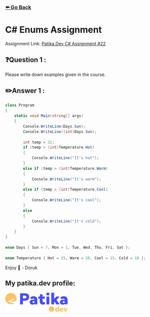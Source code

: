 ### [⬅️ Go Back](../../README.md)

# C# Enums Assignment

Assignment Link: [Patika.Dev C# Assignment #22](https://app.patika.dev/courses/csharp-101/17-enum)

## ❓Question 1 :

Please write down examples given in the course.

## ✏️Answer 1 :

```c#
class Program
{
    static void Main(string[] args)
    {
        Console.WriteLine(Days.Sun);
        Console.WriteLine((int)Days.Sun);

        int temp = 32;
        if (temp > (int)Temperature.Hot)
        {
            Console.WriteLine("It's hot");
        }
        else if (temp > (int)Temperature.Warm)
        {
            Console.WriteLine("It's warm");
        }
        else if (temp > (int)Temperature.Cool)
        {
            Console.WriteLine("It's cool");
        }
        else
        {
            Console.WriteLine("It's cold");
        }
    }
}

enum Days { Sun = 7, Mon = 1, Tue, Wed, Thu, Fri, Sat };

enum Temperature { Hot = 25, Warm = 20, Cool = 15, Cold = 10 };
```

Enjoy 🚀 - Doruk

## My patika.dev profile:

<a href="https://app.patika.dev/kaolin"><img src="../../assets/newPatikaLogo.svg" width=200/></a>
